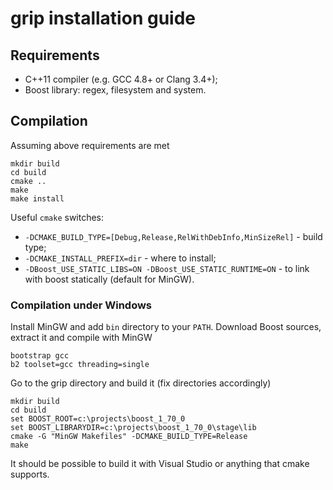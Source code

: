 # grip installation guide

## Requirements
- C++11 compiler (e.g. GCC 4.8+ or Clang 3.4+);
- Boost library: regex, filesystem and system.

## Compilation
Assuming above requirements are met
```
mkdir build
cd build
cmake ..
make
make install
```

Useful `cmake` switches:
* `-DCMAKE_BUILD_TYPE=[Debug,Release,RelWithDebInfo,MinSizeRel]` - build type;
* `-DCMAKE_INSTALL_PREFIX=dir` - where to install;
* `-DBoost_USE_STATIC_LIBS=ON -DBoost_USE_STATIC_RUNTIME=ON` - to link with boost statically (default for MinGW).

### Compilation under Windows
Install MinGW and add `bin` directory to your `PATH`.
Download Boost sources, extract it and compile with MinGW
```
bootstrap gcc
b2 toolset=gcc threading=single
```
Go to the grip directory and build it (fix directories accordingly)
```
mkdir build
cd build
set BOOST_ROOT=c:\projects\boost_1_70_0
set BOOST_LIBRARYDIR=c:\projects\boost_1_70_0\stage\lib
cmake -G "MinGW Makefiles" -DCMAKE_BUILD_TYPE=Release
make
```

It should be possible to build it with Visual Studio or anything that cmake supports.
